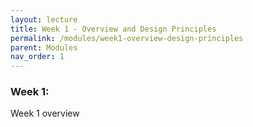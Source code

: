 ```yaml
---
layout: lecture
title: Week 1 - Overview and Design Principles
permalink: /modules/week1-overview-design-principles
parent: Modules
nav_order: 1
---
```

### Week 1:
Week 1 overview
